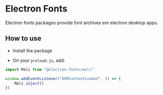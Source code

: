 # Electron Fonts

Electron fonts packages provide font archives em electron desktop apps.

## How to use

* Install the package

* On your `preload.js`, add:

```ts
import Mali from "@electron-fonts/mali"

window.addEventListener("DOMContentLoaded", () => {
    Mali.inject()
})
```